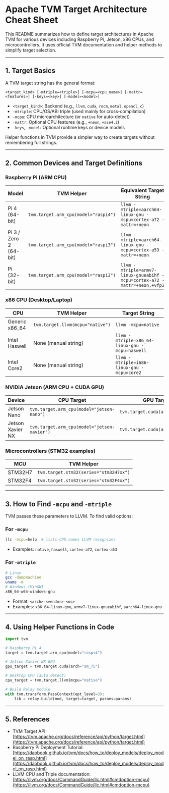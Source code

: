 # Apache TVM Target Architecture Cheat Sheet

This README summarizes how to define target architectures in Apache TVM for various devices including Raspberry Pi, Jetson, x86 CPUs, and microcontrollers. It uses official TVM documentation and helper methods to simplify target selection.

---

## 1. Target Basics

A TVM target string has the general format:

```
<target_kind> [-mtriple=<triple>] [-mcpu=<cpu_name>] [-mattr=<features>] [-keys=<key>] [-model=<model>]
```

* `<target_kind>`: Backend (e.g., `llvm`, `cuda`, `rocm`, `metal`, `opencl`, `c`)
* `-mtriple`: CPU/OS/ABI triple (used mainly for cross-compilation)
* `-mcpu`: CPU microarchitecture (or `native` for auto-detect)
* `-mattr`: Optional CPU features (e.g., `+neon`, `+sse4.2`)
* `-keys`, `-model`: Optional runtime keys or device models

Helper functions in TVM provide a simpler way to create targets without remembering full strings.

---

## 2. Common Devices and Target Definitions

### Raspberry Pi (ARM CPU)

| Model                  | TVM Helper                           | Equivalent Target String                                                  |
| ---------------------- | ------------------------------------ | ------------------------------------------------------------------------- |
| Pi 4 (64-bit)          | `tvm.target.arm_cpu(model="raspi4")` | `llvm -mtriple=aarch64-linux-gnu -mcpu=cortex-a72 -mattr=+neon`           |
| Pi 3 / Zero 2 (64-bit) | `tvm.target.arm_cpu(model="raspi3")` | `llvm -mtriple=aarch64-linux-gnu -mcpu=cortex-a53 -mattr=+neon`           |
| Pi (32-bit)            | `tvm.target.arm_cpu(model="raspi3")` | `llvm -mtriple=armv7-linux-gnueabihf -mcpu=cortex-a72 -mattr=+neon,+vfp3` |

### x86 CPU (Desktop/Laptop)

| CPU            | TVM Helper                       | Target String                                  |
| -------------- | -------------------------------- | ---------------------------------------------- |
| Generic x86_64 | `tvm.target.llvm(mcpu="native")` | `llvm -mcpu=native`                            |
| Intel Haswell  | None (manual string)             | `llvm -mtriple=x86_64-linux-gnu -mcpu=haswell` |
| Intel Core2    | None (manual string)             | `llvm -mtriple=i686-linux-gnu -mcpu=core2`     |

### NVIDIA Jetson (ARM CPU + CUDA GPU)

| Device           | CPU Target                                  | GPU Target                      |
| ---------------- | ------------------------------------------- | ------------------------------- |
| Jetson Nano      | `tvm.target.arm_cpu(model="jetson-nano")`   | `tvm.target.cuda(arch="sm_53")` |
| Jetson Xavier NX | `tvm.target.arm_cpu(model="jetson-xavier")` | `tvm.target.cuda(arch="sm_75")` |

### Microcontrollers (STM32 examples)

| MCU     | TVM Helper                             |
| ------- | -------------------------------------- |
| STM32H7 | `tvm.target.stm32(series="stm32H7xx")` |
| STM32F4 | `tvm.target.stm32(series="stm32F4xx")` |

---

## 3. How to Find `-mcpu` and `-mtriple`

TVM passes these parameters to LLVM. To find valid options:

### For `-mcpu`

```bash
llc -mcpu=help  # lists CPU names LLVM recognizes
```

* Examples: `native`, `haswell`, `cortex-a72`, `cortex-a53`

### For `-mtriple`

```bash
# Linux
gcc -dumpmachine
uname -m
# Windows (MinGW)
x86_64-w64-windows-gnu
```

* Format: `<arch>-<vendor>-<os>`
* Examples: `x86_64-linux-gnu`, `armv7-linux-gnueabihf`, `aarch64-linux-gnu`

---

## 4. Using Helper Functions in Code

```python
import tvm

# Raspberry Pi 4
target = tvm.target.arm_cpu(model="raspi4")

# Jetson Xavier NX GPU
gpu_target = tvm.target.cuda(arch="sm_75")

# Desktop CPU (auto detect)
cpu_target = tvm.target.llvm(mcpu="native")

# Build Relay module
with tvm.transform.PassContext(opt_level=3):
    lib = relay.build(mod, target=target, params=params)
```

---

## 5. References

* TVM Target API: [https://tvm.apache.org/docs/reference/api/python/target.html](https://tvm.apache.org/docs/reference/api/python/target.html)
* Raspberry Pi Deployment Tutorial: [https://daobook.github.io/tvm/docs/how_to/deploy_models/deploy_model_on_rasp.html](https://daobook.github.io/tvm/docs/how_to/deploy_models/deploy_model_on_rasp.html)
* LLVM CPU and Triple documentation: [https://llvm.org/docs/CommandGuide/llc.html#cmdoption-mcpu](https://llvm.org/docs/CommandGuide/llc.html#cmdoption-mcpu)

